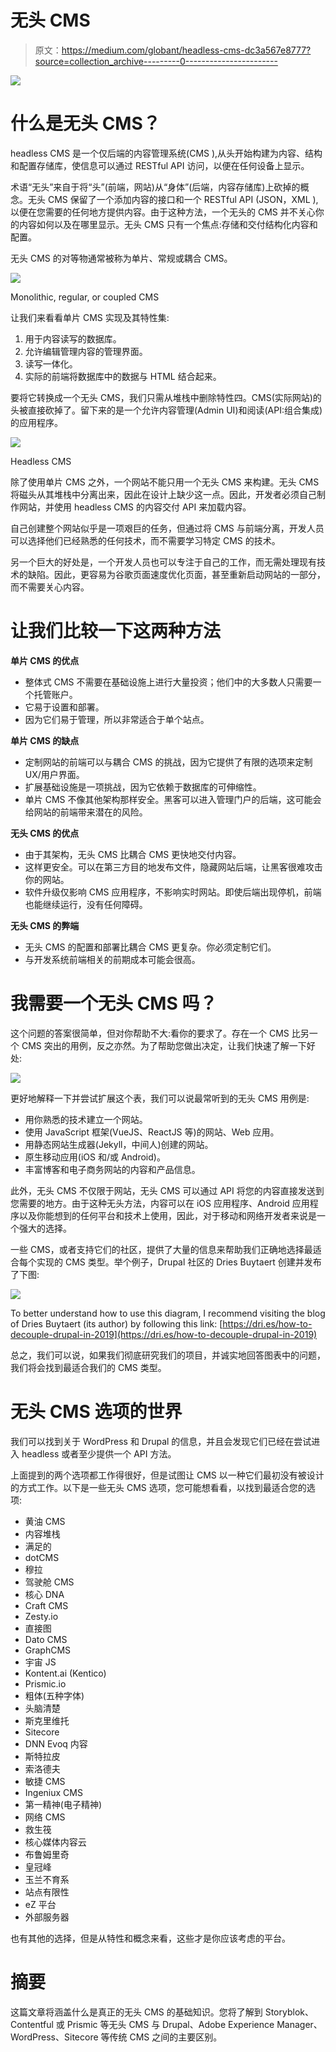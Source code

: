 # 无头 CMS

> 原文：<https://medium.com/globant/headless-cms-dc3a567e8777?source=collection_archive---------0----------------------->

![](img/639daa2bd2281467b30086d1aa84f2b4.png)

# 什么是无头 CMS？

headless CMS 是一个仅后端的内容管理系统(CMS ),从头开始构建为内容、结构和配置存储库，使信息可以通过 RESTful API 访问，以便在任何设备上显示。

术语“无头”来自于将“头”(前端，网站)从“身体”(后端，内容存储库)上砍掉的概念。无头 CMS 保留了一个添加内容的接口和一个 RESTful API (JSON，XML ),以便在您需要的任何地方提供内容。由于这种方法，一个无头的 CMS 并不关心你的内容如何以及在哪里显示。无头 CMS 只有一个焦点:存储和交付结构化内容和配置。

无头 CMS 的对等物通常被称为单片、常规或耦合 CMS。

![](img/812ed8ca9887ff08e69726a0130628a4.png)

Monolithic, regular, or coupled CMS

让我们来看看单片 CMS 实现及其特性集:

1.  用于内容读写的数据库。
2.  允许编辑管理内容的管理界面。
3.  读写一体化。
4.  实际的前端将数据库中的数据与 HTML 结合起来。

要将它转换成一个无头 CMS，我们只需从堆栈中删除特性四。CMS(实际网站)的头被直接砍掉了。留下来的是一个允许内容管理(Admin UI)和阅读(API:组合集成)的应用程序。

![](img/b5c202b73910dc4f96e8a758d2a66088.png)

Headless CMS

除了使用单片 CMS 之外，一个网站不能只用一个无头 CMS 来构建。无头 CMS 将磁头从其堆栈中分离出来，因此在设计上缺少这一点。因此，开发者必须自己制作网站，并使用 headless CMS 的内容交付 API 来加载内容。

自己创建整个网站似乎是一项艰巨的任务，但通过将 CMS 与前端分离，开发人员可以选择他们已经熟悉的任何技术，而不需要学习特定 CMS 的技术。

另一个巨大的好处是，一个开发人员也可以专注于自己的工作，而无需处理现有技术的缺陷。因此，更容易为谷歌页面速度优化页面，甚至重新启动网站的一部分，而不需要关心内容。

# 让我们比较一下这两种方法

**单片 CMS 的优点**

*   整体式 CMS 不需要在基础设施上进行大量投资；他们中的大多数人只需要一个托管账户。
*   它易于设置和部署。
*   因为它们易于管理，所以非常适合于单个站点。

**单片 CMS 的缺点**

*   定制网站的前端可以与耦合 CMS 的挑战，因为它提供了有限的选项来定制 UX/用户界面。
*   扩展基础设施是一项挑战，因为它依赖于数据库的可伸缩性。
*   单片 CMS 不像其他架构那样安全。黑客可以进入管理门户的后端，这可能会给网站的前端带来潜在的风险。

**无头 CMS 的优点**

*   由于其架构，无头 CMS 比耦合 CMS 更快地交付内容。
*   这样更安全。可以在第三方目的地发布文件，隐藏网站后端，让黑客很难攻击你的网站。
*   软件升级仅影响 CMS 应用程序，不影响实时网站。即使后端出现停机，前端也能继续运行，没有任何障碍。

**无头 CMS 的弊端**

*   无头 CMS 的配置和部署比耦合 CMS 更复杂。你必须定制它们。
*   与开发系统前端相关的前期成本可能会很高。

# 我需要一个无头 CMS 吗？

这个问题的答案很简单，但对你帮助不大:看你的要求了。存在一个 CMS 比另一个 CMS 突出的用例，反之亦然。为了帮助您做出决定，让我们快速了解一下好处:

![](img/f4612eb0244ebb95c8795f2c66d3a76f.png)

更好地解释一下并尝试扩展这个表，我们可以说最常听到的无头 CMS 用例是:

*   用你熟悉的技术建立一个网站。
*   使用 JavaScript 框架(VueJS、ReactJS 等)的网站、Web 应用。
*   用静态网站生成器(Jekyll，中间人)创建的网站。
*   原生移动应用(iOS 和/或 Android)。
*   丰富博客和电子商务网站的内容和产品信息。

此外，无头 CMS 不仅限于网站，无头 CMS 可以通过 API 将您的内容直接发送到您需要的地方。由于这种无头方法，内容可以在 iOS 应用程序、Android 应用程序以及你能想到的任何平台和技术上使用，因此，对于移动和网络开发者来说是一个强大的选择。

一些 CMS，或者支持它们的社区，提供了大量的信息来帮助我们正确地选择最适合每个实现的 CMS 类型。举个例子，Drupal 社区的 Dries Buytaert 创建并发布了下图:

![](img/cc78001389e9029a84c93190c5f56490.png)

To better understand how to use this diagram, I recommend visiting the blog of Dries Buytaert (its author) by following this link: [https://dri.es/how-to-decouple-drupal-in-2019](https://dri.es/how-to-decouple-drupal-in-2019)

总之，我们可以说，如果我们彻底研究我们的项目，并诚实地回答图表中的问题，我们将会找到最适合我们的 CMS 类型。

# 无头 CMS 选项的世界

我们可以找到关于 WordPress 和 Drupal 的信息，并且会发现它们已经在尝试进入 headless 或者至少提供一个 API 方法。

上面提到的两个选项都工作得很好，但是试图让 CMS 以一种它们最初没有被设计的方式工作。以下是一些无头 CMS 选项，您可能想看看，以找到最适合您的选项:

*   黄油 CMS
*   内容堆栈
*   满足的
*   dotCMS
*   穆拉
*   驾驶舱 CMS
*   核心 DNA
*   Craft CMS
*   Zesty.io
*   直接图
*   Dato CMS
*   GraphCMS
*   宇宙 JS
*   Kontent.ai (Kentico)
*   Prismic.io
*   粗体(五种字体)
*   头脑清楚
*   斯克里维托
*   Sitecore
*   DNN Evoq 内容
*   斯特拉皮
*   索洛德夫
*   敏捷 CMS
*   Ingeniux CMS
*   第一精神(电子精神)
*   网络 CMS
*   救生筏
*   核心媒体内容云
*   布鲁姆里奇
*   皇冠峰
*   玉兰不育系
*   站点有限性
*   eZ 平台
*   外部服务器

也有其他的选择，但是从特性和概念来看，这些才是你应该考虑的平台。

# 摘要

这篇文章将涵盖什么是真正的无头 CMS 的基础知识。您将了解到 Storyblok、Contentful 或 Prismic 等无头 CMS 与 Drupal、Adobe Experience Manager、WordPress、Sitecore 等传统 CMS 之间的主要区别。